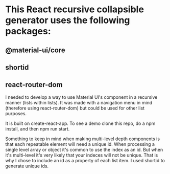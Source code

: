 # This React recursive collapsible <List> generator uses the following packages:
## @material-ui/core
## shortid
## react-router-dom

I needed to develop a way to use Material UI's <List> component in a recursive manner (lists within lists). It was made with a navigation menu in mind (therefore using react-router-dom) but could be used for other list purposes.

It is built on create-react-app. To see a demo clone this repo, do a npm install, and then npm run start.

Something to keep in mind when making multi-level depth components is that each repeatable element will need a unique id. When processing a single level array or object it's common to use the index as an id. But when it's multi-level it's very likely that your indeces will not be unique. That is why I chose to include an id as a property of each list item. I used shortid to generate unique ids.

